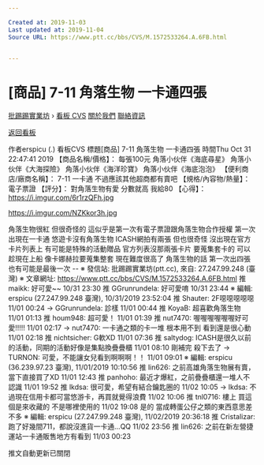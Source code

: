 ```yaml
---

Created at: 2019-11-03
Last updated at: 2019-11-04
Source URL: https://www.ptt.cc/bbs/CVS/M.1572533264.A.6FB.html


---
```


# [商品] 7-11 角落生物 一卡通四張


[批踢踢實業坊](https://www.ptt.cc/bbs/) › [看板 CVS](https://www.ptt.cc/bbs/CVS/index.html) [關於我們](https://www.ptt.cc/about.html) [聯絡資訊](https://www.ptt.cc/contact.html)

[返回看板](https://www.ptt.cc/bbs/CVS/index.html)

作者erspicu (.)
看板CVS
標題\[商品\] 7-11 角落生物 一卡通四張
時間Thu Oct 31 22:47:41 2019
【商品名稱/價格】： 每張100元 角落小伙伴《海底尋星》 角落小伙伴《大海探險》 角落小伙伴《海洋珍寶》 角落小伙伴《海底泡泡》 【便利商店/廠商名稱】： 7-11 一卡通 不過應該其他超商都有賣吧 【規格/內容物/熱量】： 電子票證 【評分】： 對角落生物有愛 分數就高 我給80 【心得】： <https://i.imgur.com/6r1rzQFh.jpg>

<https://i.imgur.com/NZKkor3h.jpg>

角落生物很紅 但很奇怪的 這似乎是第一次有電子票證跟角落生物合作授權 第一次出現在一卡通 悠遊卡沒有角落生物 ICASH網拍有兩張 但也很奇怪 沒出現在官方卡片列表上 有可能是特殊的活動贈品 官方列表沒那兩張卡片 要蒐集套卡的 可以趁現在上船 像卡娜赫拉要蒐集整套 現在難度很高了 角落生物的話 第一次出四張 也有可能是最後一次 -- ※ 發信站: 批踢踢實業坊(ptt.cc), 來自: 27.247.99.248 (臺灣) ※ 文章網址: <https://www.ptt.cc/bbs/CVS/M.1572533264.A.6FB.html>
推 maikk: 好可愛~~ 10/31 23:30
推 GGrunrundela: 好可愛唷 10/31 23:44
※ 編輯: erspicu (27.247.99.248 臺灣), 10/31/2019 23:52:04
推 Shauter: 2F噁噁噁噁噁 11/01 00:24
→ GGrunrundela: 診樣 11/01 00:44
推 KoyaB: 超喜歡角落生物 11/01 01:13
推 houm948: 超可愛！ 11/01 01:39
推 nut7470: 喔喔喔喔喔喔好可愛!!!!! 11/01 02:17
→ nut7470: 一卡通之類的卡一堆 根本用不到 看到還是很心動 11/01 02:18
推 nichtsicher: G軟XD 11/01 07:36
推 saltydog: ICASH是很久以前的活動，同期的活動好像是集點換疊疊櫃 11/01 08:10
剛補完 殺下去了
→ TURNON: 可愛，不能讓女兒看到啊啊啊！！ 11/01 09:01
※ 編輯: erspicu (36.239.97.23 臺灣), 11/01/2019 10:10:56
推 lin626: 之前高雄角落生物展有賣，當下直接買了XD 11/01 12:43
推 panhoho: 最近才爆紅，之前疊疊櫃還一堆人不認識 11/01 19:52
推 lkdsa: 很可愛，希望有結合鑰匙圈的 11/02 10:05
→ lkdsa: 不過現在信用卡都可當悠游卡，再買就覺得浪費 11/02 10:06
推 tnl0716: 樓上 買這個是來收藏的 不是哪裡使用的 11/02 19:08
是的 當成轉蛋公仔之類的東西意思差不多 ※ 編輯: erspicu (27.247.99.248 臺灣), 11/02/2019 20:36:18
推 Cristalizar: 跑了好幾間711，都說沒進貨一卡通…QQ 11/02 23:56
推 lin626: 之前在新左營捷運站一卡通販售地方有看到 11/03 00:23

推文自動更新已關閉

